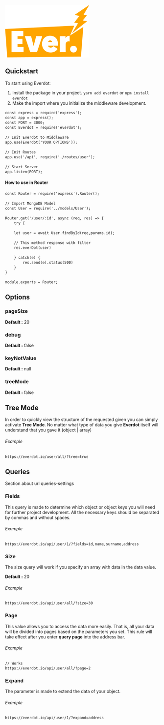 ![Everdot](./everdot.png)

## Quickstart

To start using Everdot:

1. Install the package in your project. `yarn add everdot` or `npm install everdot`
2. Make the import where you initialize the middleware development.

```
const express = require('express');
const app = express();
const PORT = 3000;
const Everdot = require('everdot');

// Init Everdot to Middleware
app.use(Everdot('YOUR OPTIONS'));

// Init Routes
app.use('/api', require('./routes/user');

// Start Server
app.listen(PORT);
```

#### How to use in Router

```
const Router = require('express').Router();

// Import MongoDB Model
const User = require('../models/User');

Router.get('/user/:id', async (req, res) => {
    try {

    let user = await User.findById(req,params.id);

    // This method response with filter
    res.everDot(user)

    } catch(e) {
        res.send(e).status(500)
    }
}

module.exports = Router;
```

## Options

### pageSize
**Default :** 20

### debug
**Default :** false

### keyNotValue
**Default :** null

### treeMode
**Default :** false

## Tree Mode

In order to quickly view the structure of the requested given you can simply activate **Tree Mode**. No matter what type of data you give **Everdot** itself will understand that you gave it (object | array)

###### Example

```
https://everdot.io/user/all/?tree=true
```

## Queries

Section about url queries-settings

### Fields

This query is made to determine which object or object keys you will need for further project development. All the necessary keys should be separated by commas and without spaces.

###### Example

```
https://everdot.io/api/user/1/?fields=id,name,surname,address
```

### Size
The size query will work if you specify an array with data in the data value.

**Default :** 20

###### Example
```
https://everdot.io/api/user/all/?size=30
```

### Page
This value allows you to access the data more easily. That is, all your data will be divided into pages based on the parameters you set. This rule will take effect after you enter **query page** into the address bar.

###### Example
```
// Works
https://everdot.io/api/user/all/?page=2
```

### Expand
The parameter is made to extend the data of your object.

###### Example
```
https://everdot.io/api/user/1/?expand=address
```

